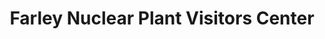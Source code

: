 ---
layout: repo
title: "Farley Nuclear Plant Visitors Center"
id: 10223
permalink: repos/10223/
---